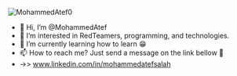 <p align="left"> <img src="https://komarev.com/ghpvc/?username=MohammedAtef0&label=Profile%20views&color=0e75b6&style=flat" alt="MohammedAtef0" /> </p>

- 👋 Hi, I’m @MohammedAtef
- 👀 I’m interested in RedTeamers, programming, and technologies. 
- 🌱 I’m currently learning how to learn 😁
- 📫 How to reach me? Just send a message on the link bellow 👀
- ->> www.linkedin.com/in/mohammedatefsalah

<!---
MohammedAtef0/MohammedAtef0 is a ✨ special ✨ repository because its `README.md` (this file) appears on your GitHub profile.
You can click the Preview link to take a look at your changes.
--->
